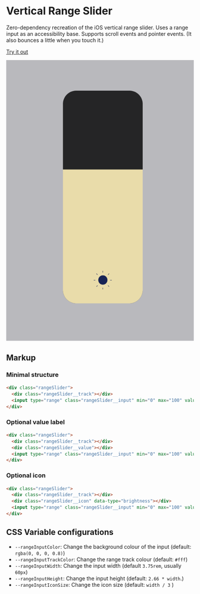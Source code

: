 # Vertical Range Slider

Zero-dependency recreation of the iOS vertical range slider. Uses a range input as an accessibility base. Supports scroll events and pointer events. (It also bounces a little when you touch it.)

[Try it out](https://lukechannings.github.io/vertical-range-slider/)

![Brightness Slider screenshot](./screenshot.png)

## Markup

### Minimal structure

```html
<div class="rangeSlider">
  <div class="rangeSlider__track"></div>
  <input type="range" class="rangeSlider__input" min="0" max="100" value="50" />
</div>
```

### Optional value label

```html
<div class="rangeSlider">
  <div class="rangeSlider__track"></div>
  <div class="rangeSlider__value"></div>
  <input type="range" class="rangeSlider__input" min="0" max="100" value="50" />
</div>
```

### Optional icon

```html
<div class="rangeSlider">
  <div class="rangeSlider__track"></div>
  <div class="rangeSlider__icon" data-type="brightness"></div>
  <input type="range" class="rangeSlider__input" min="0" max="100" value="50" />
</div>
```

## CSS Variable configurations

- `--rangeInputColor`: Change the background colour of the input (default: `rgba(0, 0, 0, 0.8)`)
- `--rangeInputTrackColor`: Change the range track colour (default: `#fff`)
- `--rangeInputWidth`: Change the input width (default `3.75rem`, usually `60px`)
- `--rangeInputHeight`: Change the input height (default: `2.66 * width`.)
- `--rangeInputIconSize`: Change the icon size (default: `width / 3` )
